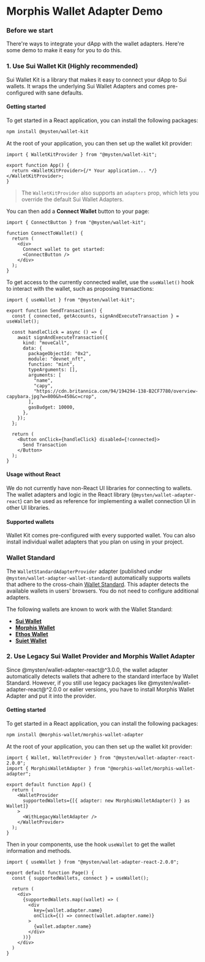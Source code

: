 # Morphis Wallet Adapter Demo

### Before we start

There're ways to integrate your dApp with the wallet adapters. Here're some demo to make it easy for you to do this.

### 1. Use Sui Wallet Kit (Highly recommended)

Sui Wallet Kit is a library that makes it easy to connect your dApp to Sui wallets. It wraps the underlying Sui Wallet Adapters and comes pre-configured with sane defaults.

#### Getting started

To get started in a React application, you can install the following packages:

```bash
npm install @mysten/wallet-kit
```

At the root of your application, you can then set up the wallet kit provider:

```tsx
import { WalletKitProvider } from "@mysten/wallet-kit";

export function App() {
  return <WalletKitProvider>{/* Your application... */}</WalletKitProvider>;
}
```

> The `WalletKitProvider` also supports an `adapters` prop, which lets you override the default Sui Wallet Adapters.

You can then add a **Connect Wallet** button to your page:

```tsx
import { ConnectButton } from "@mysten/wallet-kit";

function ConnectToWallet() {
  return (
    <div>
      Connect wallet to get started:
      <ConnectButton />
    </div>
  );
}
```

To get access to the currently connected wallet, use the `useWallet()` hook to interact with the wallet, such as proposing transactions:

```tsx
import { useWallet } from "@mysten/wallet-kit";

export function SendTransaction() {
  const { connected, getAccounts, signAndExecuteTransaction } = useWallet();

  const handleClick = async () => {
    await signAndExecuteTransaction({
      kind: "moveCall",
      data: {
        packageObjectId: "0x2",
        module: "devnet_nft",
        function: "mint",
        typeArguments: [],
        arguments: [
          "name",
          "capy",
          "https://cdn.britannica.com/94/194294-138-B2CF7780/overview-capybara.jpg?w=800&h=450&c=crop",
        ],
        gasBudget: 10000,
      },
    });
  };

  return (
    <Button onClick={handleClick} disabled={!connected}>
      Send Transaction
    </Button>
  );
}
```

#### Usage without React

We do not currently have non-React UI libraries for connecting to wallets. The wallet adapters and logic in the React library (`@mysten/wallet-adapter-react`) can be used as reference for implementing a wallet connection UI in other UI libraries.

#### Supported wallets

Wallet Kit comes pre-configured with every supported wallet. You can also install individual wallet adapters that you plan on using in your project.

### Wallet Standard

The `WalletStandardAdapterProvider` adapter (published under `@mysten/wallet-adapter-wallet-standard`) automatically supports wallets that adhere to the cross-chain [Wallet Standard](https://github.com/wallet-standard/wallet-standard/). This adapter detects the available wallets in users' browsers. You do not need to configure additional adapters.

The following wallets are known to work with the Wallet Standard:

- **[Sui Wallet](https://docs.sui.io/devnet/explore/wallet-browser)**
- **[Morphis Wallet](https://morphiswallet.com/)**
- **[Ethos Wallet](https://chrome.google.com/webstore/detail/ethos-wallet/mcbigmjiafegjnnogedioegffbooigli)**
- **[Suiet Wallet](https://suiet.app/)**

### 2. Use Legacy Sui Wallet Provider and Morphis Wallet Adapter

Since @mysten/wallet-adapter-react@^3.0.0, the wallet adapter automatically detects wallets that adhere to the standard interface by Wallet Standard. However, if you still use legacy packages like @mysten/wallet-adapter-react@^2.0.0 or ealier versions, you have to install Morphis Wallet Adapter and put it into the provider.

#### Getting started

To get started in a React application, you can install the following packages:

```bash
npm install @morphis-wallet/morphis-wallet-adapter
```

At the root of your application, you can then set up the wallet kit provider:

```tsx
import { Wallet, WalletProvider } from "@mysten/wallet-adapter-react-2.0.0";
import { MorphisWalletAdapter } from "@morphis-wallet/morphis-wallet-adapter";

export default function App() {
  return (
    <WalletProvider
      supportedWallets={[{ adapter: new MorphisWalletAdapter() } as Wallet]}
    >
      <WithLegacyWalletAdapter />
    </WalletProvider>
  );
}
```

Then in your components, use the hook `useWallet` to get the wallet information and methods.

```
import { useWallet } from "@mysten/wallet-adapter-react-2.0.0";

export default function Page() {
  const { supportedWallets, connect } = useWallet();

  return (
    <div>
      {supportedWallets.map((wallet) => (
        <div
          key={wallet.adapter.name}
          onClick={() => connect(wallet.adapter.name)}
        >
          {wallet.adapter.name}
        </div>
      ))}
    </div>
  )
}
```
